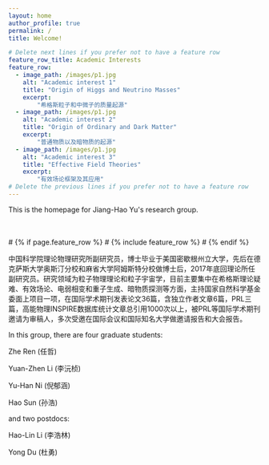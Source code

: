 ```yaml
---
layout: home
author_profile: true
permalink: /
title: Welcome!

# Delete next lines if you prefer not to have a feature row
feature_row_title: Academic Interests
feature_row:
  - image_path: /images/p1.jpg
    alt: "Academic interest 1"
    title: "Origin of Higgs and Neutrino Masses"
    excerpt:
        "希格斯粒子和中微子的质量起源"
  - image_path: /images/p1.jpg
    alt: "Academic interest 2"
    title: "Origin of Ordinary and Dark Matter"
    excerpt:
        "普通物质以及暗物质的起源"
  - image_path: /images/p1.jpg
    alt: "Academic interest 3"
    title: "Effective Field Theories"
    excerpt:
        "有效场论框架及其应用"
# Delete the previous lines if you prefer not to have a feature row
---
```

This is the homepage for Jiang-Hao Yu's research group.  
<!-- Delete next line if you prefer not to have a feature row. -->
<br />
<br />
# {% if page.feature_row %}
#  {% include feature_row %}
# {% endif %}
<!-- Delete previous lines if you prefer not to have a feature row. -->

中国科学院理论物理研究所副研究员，博士毕业于美国密歇根州立大学，先后在德克萨斯大学奥斯汀分校和麻省大学阿姆斯特分校做博士后，2017年底回理论所任副研究员。研究领域为粒子物理理论和粒子宇宙学，目前主要集中在希格斯理论疑难、有效场论、电弱相变和重子生成、暗物质探测等方面，主持国家自然科学基金委面上项目一项，在国际学术期刊发表论文36篇，含独立作者文章6篇，PRL三篇，高能物理INSPIRE数据库统计文章总引用1000次以上，被PRL等国际学术期刊邀请为审稿人，多次受邀在国际会议和国际知名大学做邀请报告和大会报告。


In this group, there are four graduate students:

Zhe Ren (任哲)

Yuan-Zhen Li (李沅桢)

Yu-Han Ni (倪郁涵)

Hao Sun (孙浩)

and two postdocs:

Hao-Lin Li (李浩林)

Yong Du (杜勇)


